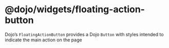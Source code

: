 <span class="citation" data-cites="dojo/widgets/floating-action-button"><span class="citation" data-cites="dojo/widgets/floating-action-button"><span class="citation" data-cites="dojo/widgets/floating-action-button">@dojo/widgets/floating-action-button</span></span></span>
=================================================================================================================================================================================================================================================================================

Dojo’s `FloatingActionButton` provides a Dojo `Button` with styles intended to indicate the main action on the page
